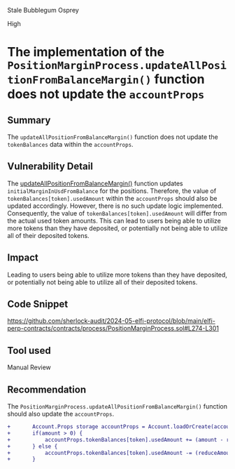 Stale Bubblegum Osprey

High

# The implementation of the `PositionMarginProcess.updateAllPositionFromBalanceMargin()` function does not update the `accountProps`

## Summary

The `updateAllPositionFromBalanceMargin()` function does not update the `tokenBalances` data within the `accountProps`.

## Vulnerability Detail

The [updateAllPositionFromBalanceMargin()](https://github.com/sherlock-audit/2024-05-elfi-protocol/blob/main/elfi-perp-contracts/contracts/process/PositionMarginProcess.sol#L289) function updates `initialMarginInUsdFromBalance` for the positions. Therefore, the value of `tokenBalances[token].usedAmount` within the `accountProps` should also be updated accordingly. However, there is no such update logic implemented. Consequently, the value of `tokenBalances[token].usedAmount` will differ from the actual used token amounts. This can lead to users being able to utilize more tokens than they have deposited, or potentially not being able to utilize all of their deposited tokens.

## Impact

Leading to users being able to utilize more tokens than they have deposited, or potentially not being able to utilize all of their deposited tokens.

## Code Snippet

https://github.com/sherlock-audit/2024-05-elfi-protocol/blob/main/elfi-perp-contracts/contracts/process/PositionMarginProcess.sol#L274-L301

## Tool used

Manual Review

## Recommendation

The `PositionMarginProcess.updateAllPositionFromBalanceMargin()` function should also update the `accountProps`.

```diff
+       Account.Props storage accountProps = Account.loadOrCreate(account);
+       if(amount > 0) {
+           accountProps.tokenBalances[token].usedAmount += (amount - reduceAmount).toUint256();
+       } else {
+           accountProps.tokenBalances[token].usedAmount -= (reduceAmount - amount).toUint256();
+       }
```